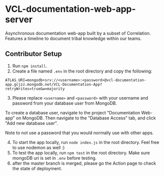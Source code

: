 # VCL-documentation-web-app-server
Asynchronous documentation web-app built by a subset of Correlation. Features a timeline to document tribal knowledge within our teams.
## Contributor Setup
1. Run `npm install`.
2. Create a file named `.env` in the root directory and copy the following:

```
ATLAS_URI=mongodb+srv://<username>:<password>@vcl-documentation-app.gcjzz.mongodb.net/VCL-Documentation-App?retryWrites=true&w=majority
```
3. Please replace `<username>` and `<password>` with your username and password from your database user from MongoDB.

To create a database user, navigate to the project "Documentation Web-app" on MongoDB. Then navigate to the "Database Access" tab, and click "Add new database user". 

Note to not use a password that you would normally use with other apps.


4. To start the app locally, run `node index.js` in the root directory. Feel free to use nodemon as well :)
5. To test the app locally, run `npm test` in the root directory. Make sure mongoDB uri is set in `.env` before testing.
6. after the master branch is merged, please go the Action page to check the state of deployment.

